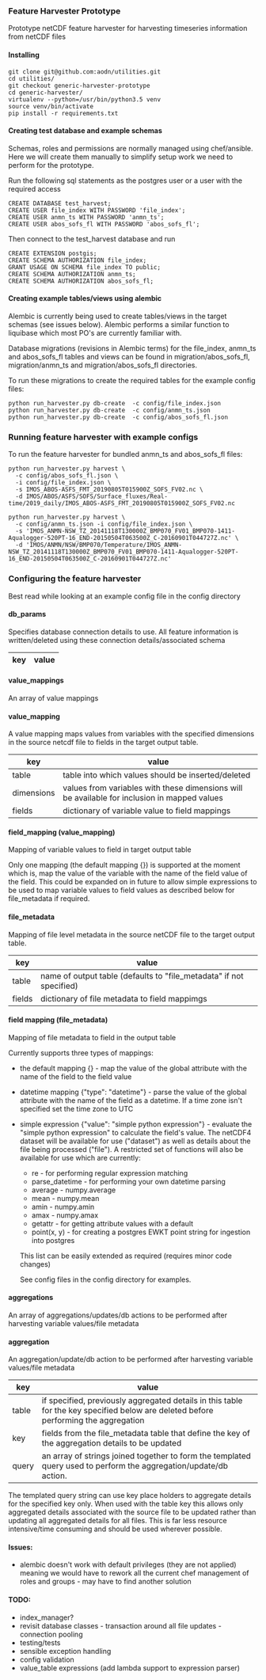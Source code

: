 ### Feature Harvester Prototype

Prototype netCDF feature harvester for harvesting timeseries information from netCDF files

#### Installing

```
git clone git@github.com:aodn/utilities.git
cd utilities/
git checkout generic-harvester-prototype
cd generic-harvester/
virtualenv --python=/usr/bin/python3.5 venv
source venv/bin/activate
pip install -r requirements.txt

```

#### Creating test database and example schemas

Schemas, roles and permissions are normally managed using chef/ansible.  Here we will create them 
manually to simplify setup work we need to perform for the prototype. 

Run the following sql statements as the postgres user or a user with the required access

```
CREATE DATABASE test_harvest;
CREATE USER file_index WITH PASSWORD 'file_index';
CREATE USER anmn_ts WITH PASSWORD 'anmn_ts';
CREATE USER abos_sofs_fl WITH PASSWORD 'abos_sofs_fl';
```

Then connect to the test_harvest database and run

```
CREATE EXTENSION postgis;
CREATE SCHEMA AUTHORIZATION file_index;
GRANT USAGE ON SCHEMA file_index TO public;
CREATE SCHEMA AUTHORIZATION anmn_ts;
CREATE SCHEMA AUTHORIZATION abos_sofs_fl;
```

#### Creating example tables/views using alembic

Alembic is currently being used to create tables/views in the target schemas (see issues below).
Alembic performs a similar function to liquibase which most PO's are currently familiar with.

Database migrations (revisions in Alembic terms) for the file_index, anmn_ts and abos_sofs_fl 
tables and views can be found in migration/abos_sofs_fl, migration/anmn_ts and migration/abos_sofs_fl
directories.

To run these migrations to create the required tables for the example config files:

```
python run_harvester.py db-create  -c config/file_index.json
python run_harvester.py db-create  -c config/anmn_ts.json
python run_harvester.py db-create  -c config/abos_sofs_fl.json
```

### Running feature harvester with example configs 

To run the feature harvester for bundled anmn_ts and abos_sofs_fl files:

```
python run_harvester.py harvest \
  -c config/abos_sofs_fl.json \
  -i config/file_index.json \
  -s IMOS_ABOS-ASFS_FMT_20190805T015900Z_SOFS_FV02.nc \
  -d IMOS/ABOS/ASFS/SOFS/Surface_fluxes/Real-time/2019_daily/IMOS_ABOS-ASFS_FMT_20190805T015900Z_SOFS_FV02.nc

python run_harvester.py harvest \
  -c config/anmn_ts.json -i config/file_index.json \
  -s 'IMOS_ANMN-NSW_TZ_20141118T130000Z_BMP070_FV01_BMP070-1411-Aqualogger-520PT-16_END-20150504T063500Z_C-20160901T044727Z.nc' \
  -d 'IMOS/ANMN/NSW/BMP070/Temperature/IMOS_ANMN-NSW_TZ_20141118T130000Z_BMP070_FV01_BMP070-1411-Aqualogger-520PT-16_END-20150504T063500Z_C-20160901T044727Z.nc'
```

### Configuring the feature harvester

Best read while looking at an example config file in the config directory

#### db_params

Specifies database connection details to use.  All feature information is written/deleted using these connection 
details/associated schema

| key | value |
| --- | --- |

#### value_mappings

An array of value mappings

#### value_mapping

A value mapping maps values from variables with the specified dimensions in the source netcdf file to 
fields in the target output table.

| key | value |
| --- | --- |
| table | table into which values should be inserted/deleted |
| dimensions | values from variables with these dimensions will be available for inclusion in mapped values |
| fields | dictionary of variable value to field mappings |

#### field_mapping (value_mapping)

Mapping of variable values to field in target output table

Only one mapping (the default mapping {}) is supported at the moment which is, map the value of the variable 
with the name of the field value of the field.  This could be expanded on in future to allow
simple expressions to be used to map variable values to field values as described below for file_metadata
if required.

#### file_metadata

Mapping of file level metadata in the source netCDF file to the target output table.

| key | value |
| --- | --- |
| table | name of output table (defaults to "file_metadata" if not specified) |
| fields | dictionary of file metadata to field mappimgs |

#### field mapping (file_metadata)

Mapping of file metadata to field in the output table

Currently supports three types of mappings:

* the default mapping {} - map the value of the global attribute with the name of the field to the field value
* datetime mapping {"type": "datetime"} - parse the value of the global attribute with the name of the field
  as a datetime.  If a time zone isn't specified set the time zone to UTC
* simple expression {"value": "simple python expression"} - evaluate the "simple python expression" to 
  calculate the field's value.   The netCDF4 dataset will be available for use ("dataset") as well as details 
  about the file being processed ("file").   A restricted set of functions will also be available for use 
  which are currently:
  
  * re - for performing regular expression matching
  * parse_datetime - for performing your own datetime parsing
  * average - numpy.average
  * mean - numpy.mean
  * amin - numpy.amin
  * amax - numpy.amax
  * getattr - for getting attribute values with a default
  * point(x, y) - for creating a postgres EWKT point string for ingestion into postgres
  
  This list can be easily extended as required (requires minor code changes)
  
  See config files in the config directory for examples.
  
#### aggregations

An array of aggregations/updates/db actions to be performed after harvesting variable values/file metadata

#### aggregation

An aggregation/update/db action to be performed after harvesting variable values/file metadata

| key | value |
| --- | --- |
| table | if specified, previously aggregated details in this table for the key specified below are deleted before performing the aggregation |
| key | fields from the file_metadata table that define the key of the aggregation details to be updated |
| query | an array of strings joined together to form the templated query used to perform the aggregation/update/db action. |

The templated query string can use key place holders to aggregate details for the specified key only.
When used with the table key this allows only aggregated details associated with the source file 
to be updated rather than updating all aggregated details for all files.  This is 
far less resource intensive/time consuming and should be used wherever possible. 

#### Issues:

 - alembic doesn't work with default privileges (they are not applied) meaning we would 
   have to rework all the current chef management of roles and groups - may have to find another solution

#### TODO:

 - index_manager?
 - revisit database classes - transaction around all file updates - connection pooling
 - testing/tests
 - sensible exception handling
 - config validation
 - value_table expressions (add lambda support to expression parser)
 